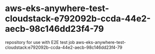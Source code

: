 # aws-eks-anywhere-test-cloudstack-e792092b-ccda-44e2-aecb-98c146dd23f4-79
repository for use with E2E test job aws-eks-anywhere-test-cloudstack:e792092b-ccda-44e2-aecb-98c146dd23f4-79
